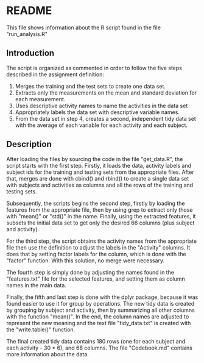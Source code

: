 # README

This file shows information about the R script found in the file "run_analysis.R"

## Introduction

The script is organized as commented in order to follow the five steps described in the assignment definition:

1. Merges the training and the test sets to create one data set.
2. Extracts only the measurements on the mean and standard deviation for each measurement. 
3. Uses descriptive activity names to name the activities in the data set
4. Appropriately labels the data set with descriptive variable names. 
5. From the data set in step 4, creates a second, independent tidy data set with the average of each variable for each activity and each subject.


## Description

After loading the files by sourcing the code in the file "get_data.R", the script starts with the first step. Firstly, it loads the data, activity labels and subject ids for the training and testing sets from the appropriate files. After that, merges are done with cbind() and rbind() to create a single data set with subjects and activities as columns and all the rows of the training and testing sets.

Subsequently, the scripts begins the second step, firstly by loading the features from the appropriate file, then by using grep to extract only those with "mean()" or "std()" in the name. Finally, using the extracted features, it subsets the initial data set to get only the desired 66 columns (plus subject and activity).

For the third step, the script obtains the activity names from the appropriate file then use the definition to adjust the labels in the "Activity" columns. It does that by setting factor labels for the column, which is done with the "factor" function. With this solution, no merge were necessary.

The fourth step is simply done by adjusting the names found in the "features.txt" file for the selected features, and setting them as column names in the main data.

Finally, the fifth and last step is done with the dplyr package, because it was found easier to use it for group by operations. The new tidy data is created by grouping by subject and activity, then by summarizing all other columns with the function "mean()". In the end, the column names are adjusted to represent the new meaning and the text file "tidy_data.txt" is created with the "write.table()" function.

The final created tidy data contains 180 rows (one for each subject and each activity - 30 * 6), and 68 columns. The file "Codebook.md" contains more information about the data.
